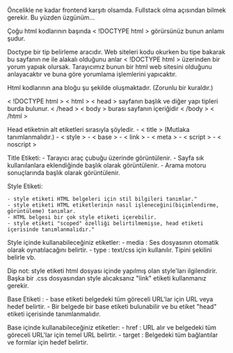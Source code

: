 Öncelikle ne kadar frontend karşıtı olsamda. Fullstack olma açısından bilmek gerekir.
Bu yüzden üzgünüm...


Çoğu html kodlarının başında < !DOCTYPE html > görürsünüz bunun anlamı şudur.

Doctype bir tip belirleme aracıdır. Web siteleri kodu okurken bu tipe bakarak bu sayfanın ne ile alakalı olduğunu anlar
< !DOCTYPE html > üzerinden bir yorum yapıak olursak. Tarayıcımız bunun bir html web sitesini olduğunu anlayacaktır ve buna göre yorumlama işlemlerini yapıcaktır.

Html kodlarının ana bloğu şu şekilde oluşmaktadır. (Zorunlu bir kuraldır.)


< !DOCTYPE html >
< html >
    < head >
        sayfanın başlık ve diğer yapı tipleri burda bulunur.
    < /head >
    < body >
        burası sayfanın içeriğidir
    < /body >
< /html >


Head etiketnin alt etiketleri sırasıyla şöyledir.
    - < title > (Mutlaka tanımlanmalıdır.)
    -  < style >
    - < base >
    - < link >
    - < meta >
    - < script >
    - < noscript >


Title Etiketi:
    - Tarayıcı araç çubuğu üzerinde görüntülenir.
    - Sayfa sık kullanılanlara eklendiğinde başlık olarak görüntülenir.
    - Arama motoru sonuçlarında başlık olarak görüntülenir.

Style Etiketi:

    - style etiketi HTML belgeleri için stil bilgileri tanımlar."
    - style etiketi HTML etiketlerinin nasıl işleneceğini(biçimlendirme, görüntüleme) tanımlar.
    - HTML belgesi bir çok style etiketi içerebilir.
    - style etiketi "scoped" özelliği belirtilmemişse, head etiketi içerisinde tanımlanmalıdır."

Style içinde kullanabileceğiniz etiketler:
    - media : Ses dosyasının otomatik olarak oynatılacağını belirtir.
    - type : text/css için kullanılır. Tipini şekilini belirle vb.

Dip not: style etiketi html dosyası içinde yapılmış olan style'ları ilgilendirir. Başka bir .css dosyasından style alıcaksanız "link" etiketi kullanmanız gerekir.

Base Etiketi :
    - base etiketi belgedeki tüm göreceli URL'lar için URL veya hedef belirtir.
    - Bir belgede bir base etiketi bulunabilir ve bu etiket "head" etiketi içerisinde tanımlanmalıdır.

Base içinde kullanabileceğiniz etiketler:
    - href : URL alır ve belgedeki tüm göreceli URL'lar için temel URL belirtir.
    - target : Belgedeki tüm bağlantılar ve formlar için hedef belirtir.
    